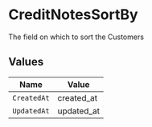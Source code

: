 # CreditNotesSortBy

The field on which to sort the Customers


## Values

| Name        | Value       |
| ----------- | ----------- |
| `CreatedAt` | created_at  |
| `UpdatedAt` | updated_at  |